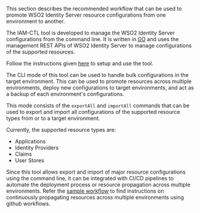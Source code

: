 This section describes the recommended workflow that can be used to promote WSO2 Identity Server resource configurations from one environment to another. 

The IAM-CTL tool is developed to manage the WSO2 Identity Server configurations from the command line. It is written in [GO](https://go.dev/) and uses the management REST APIs of WSO2 Identity Server to manage configurations of the supported resources. 

Follow the instructions given [here](https://github.com/wso2-extensions/identity-tools-cli/tree/master) to setup and use the tool.


The CLI mode of this tool can be used to handle bulk configurations in the target environment. This can be used to promote resources across multiple environments, deploy new configurations to target environments, and act as a backup of each environment's configurations.

This mode consists of the `exportAll` and `importAll` commands that can be used to export and import all configurations of the supported resource types from or to a target environment.

Currently, the supported resource types are:

- Applications
- Identity Providers
- Claims
- User Stores

Since this tool allows export and import of major resource configurations using the command line, it can be integrated with CI/CD pipelines to automate the deployment process or resource propagation across multiple environments. Refer the [sample workflow](https://github.com/wso2-extensions/identity-tools-cli/blob/master/docs/resource-propagation.md) to find instructions on continuously propagating resources across multiple environments using github workflows.